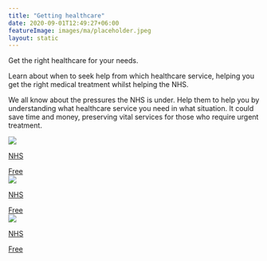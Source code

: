 ```yaml
---
title: "Getting healthcare"
date: 2020-09-01T12:49:27+06:00
featureImage: images/ma/placeholder.jpeg
layout: static
---
```


Get the right healthcare for your needs.

Learn about when to seek help from which healthcare service, helping you get the right medical treatment whilst helping the NHS.

We all know about the pressures the NHS is under. Help them to help you by understanding what healthcare service you need in what situation. It could save time and money, preserving vital services for those who require urgent treatment.

<a class="ma-link" href="https://www.nhs.uk/nhs-services/urgent-and-emergency-care-services/when-to-visit-an-urgent-treatment-centre-walk-in-or-minor-injury-unit/"><div class="ma-card"><div class="ma-icon"><img src ="/images/icon-check.png"/></div><div class="ma-name"><p>NHS</p></div><div class="ma-paid-text"><span>Free</span></div></div></a><a class="ma-link" href="https://www.nhs.uk/nhs-services/urgent-and-emergency-care-services/when-to-go-to-ae/"><div class="ma-card"><div class="ma-icon"><img src ="/images/icon-check.png"/></div><div class="ma-name"><p>NHS</p></div><div class="ma-paid-text"><span>Free</span></div></div></a><a class="ma-link" href="https://www.nhs.uk/nhs-services/urgent-and-emergency-care-services/"><div class="ma-card"><div class="ma-icon"><img src ="/images/icon-check.png"/></div><div class="ma-name"><p>NHS</p></div><div class="ma-paid-text"><span>Free</span></div></div></a>  

<br/><br/>






